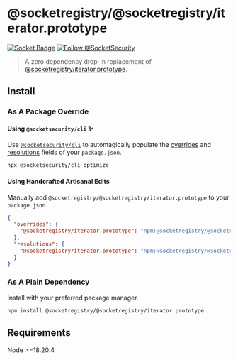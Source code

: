 # @socketregistry/@socketregistry/iterator.prototype

[![Socket Badge](https://socket.dev/api/badge/npm/package/@socketregistry/@socketregistry/iterator.prototype)](https://socket.dev/npm/package/@socketregistry/@socketregistry/iterator.prototype)
[![Follow @SocketSecurity](https://img.shields.io/twitter/follow/SocketSecurity?style=social)](https://twitter.com/SocketSecurity)

> A zero dependency drop-in replacement of
> [@socketregistry/iterator.prototype](https://www.npmjs.com/package/@socketregistry/iterator.prototype).

## Install

### As A Package Override

#### Using `@socketsecurity/cli` :sparkles:

Use [`@socketsecurity/cli`](https://www.npmjs.com/package/@socketsecurity/cli)
to automagically populate the
[overrides](https://docs.npmjs.com/cli/v9/configuring-npm/package-json#overrides)
and [resolutions](https://yarnpkg.com/configuration/manifest#resolutions) fields
of your `package.json`.

```sh
npx @socketsecurity/cli optimize
```

#### Using Handcrafted Artisanal Edits

Manually add `@socketregistry/@socketregistry/iterator.prototype` to your
`package.json`.

```json
{
  "overrides": {
    "@socketregistry/iterator.prototype": "npm:@socketregistry/@socketregistry/iterator.prototype@^1"
  },
  "resolutions": {
    "@socketregistry/iterator.prototype": "npm:@socketregistry/@socketregistry/iterator.prototype@^1"
  }
}
```

### As A Plain Dependency

Install with your preferred package manager.

```sh
npm install @socketregistry/@socketregistry/iterator.prototype
```

## Requirements

Node &gt;=18.20.4
